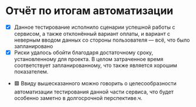 # Отчёт по итогам автоматизации

- [x] Данное тестирование исполнило сценарии успешной работы с сервисом, а также отклонённый вариант оплаты, и вариант с неверным вводом данных со стороны пользователя — всё, что было запланировано
- [x] Риски удалось обойти благодаря достаточному сроку, установленному для проекта. В целом затраченное время соответствует запланированному, что также является хорошим показателем.
- 🟩 Ввиду вышесказанного можно говорить о целесообразности автоматизации тестирования данной части сервиса, что будет особенно заметно в долгосрочной перспективе.ч.
